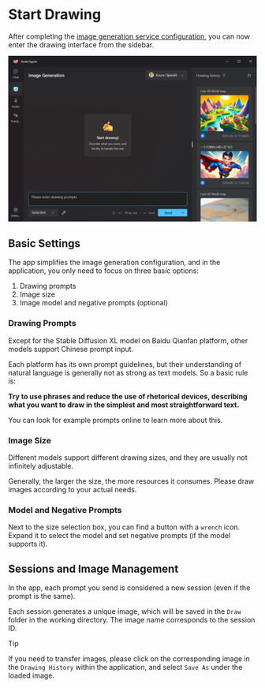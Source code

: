 # Start Drawing

After completing the [image generation service configuration](./image-config), you can now enter the drawing interface from the sidebar.

![Drawing Interface](../assets/en/image-overview.png)

## Basic Settings

The app simplifies the image generation configuration, and in the application, you only need to focus on three basic options:

1. Drawing prompts
2. Image size
3. Image model and negative prompts (optional)

### Drawing Prompts

Except for the Stable Diffusion XL model on Baidu Qianfan platform, other models support Chinese prompt input.

Each platform has its own prompt guidelines, but their understanding of natural language is generally not as strong as text models. So a basic rule is:

**Try to use phrases and reduce the use of rhetorical devices, describing what you want to draw in the simplest and most straightforward text.**

You can look for example prompts online to learn more about this.

### Image Size

Different models support different drawing sizes, and they are usually not infinitely adjustable.

Generally, the larger the size, the more resources it consumes. Please draw images according to your actual needs.

### Model and Negative Prompts

Next to the size selection box, you can find a button with a `wrench` icon. Expand it to select the model and set negative prompts (if the model supports it).

## Sessions and Image Management

In the app, each prompt you send is considered a new session (even if the prompt is the same).

Each session generates a unique image, which will be saved in the `Draw` folder in the working directory. The image name corresponds to the session ID.

> [!TIP]
> If you need to transfer images, please click on the corresponding image in the `Drawing History` within the application, and select `Save As` under the loaded image.